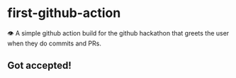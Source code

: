 # first-github-action
:eye: A simple github action build for the github hackathon that greets the user when they do commits and PRs.

## Got accepted! 
<p align="center">
<img href="select.png"></p>
